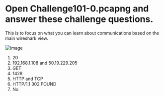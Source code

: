 # Open Challenge101-0.pcapng and answer these challenge questions. 

This is to focus on what you can learn about communications based on the main wireshark view.

![image](https://user-images.githubusercontent.com/47218880/68697729-0f8cf600-0545-11ea-854e-21cd80e74b07.png)

1. 20
2. 192.168.1.108 and 50.19.229.205
3. GET
4. 1428
5. HTTP and TCP
6. HTTP/1.1 302 FOUND
7. No